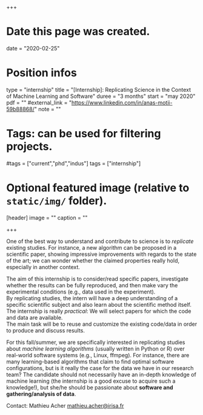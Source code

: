 +++
# Date this page was created.
date = "2020-02-25"

# Position infos
type = "internship"
title = "[Internship]: Replicating Science in the Context of Machine Learning and Software"
duree = "3 months"
start = "may 2020"
pdf = ""
#external_link = "https://www.linkedin.com/in/anas-motii-59b88868/"
note = ""

# Tags: can be used for filtering projects.
#tags = ["current","phd","indus"]
tags = ["internship"]

# Optional featured image (relative to `static/img/` folder).
[header]
image = ""
caption = ""

+++

One of the best way to understand and contribute to science is to *replicate* existing studies. 
For instance, a new algorithm can be proposed in a scientific paper, showing impressive improvements with regards to the state of the art; we can wonder whether the claimed properties really hold, especially in another context.  

The aim of this internship is to consider/read specific papers, investigate whether the results can be fully reproduced, and then make vary the experimental conditions (e.g., data used in the experiment).  
By replicating studies, the intern will have a deep understanding of a specific scientific subject and also learn about the scientific method itself. 
The internship is really *practical*: We will select papers for which the code and data are available.  
The main task will be to reuse and customize the existing code/data in order to produce and discuss results. 

For this fall/summer, we are specifically interested in replicating studies about *machine learning algorithms* (usually written in Python or R) over real-world software systems (e.g., Linux, ffmpeg). 
For instance, there are many learning-based algorithms that claim to find optimal software configurations, but is it really the case for the data we have in our research team?
The candidate should not necessarily have an in-depth knowledge of machine learning (the internship is a good excuse to acquire such a knowledge!), but she/he should be passionate about **software and gathering/analysis of data**. 

Contact: Mathieu Acher mathieu.acher@irisa.fr 
